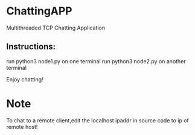 # ChattingAPP
Multithreaded TCP Chatting Application


## Instructions:


run python3 node1.py on one terminal
run python3 node2.py on another terminal


Enjoy chatting!


# Note

To chat to a remote client,edit the localhost ipaddr in source code to ip of remote host!
